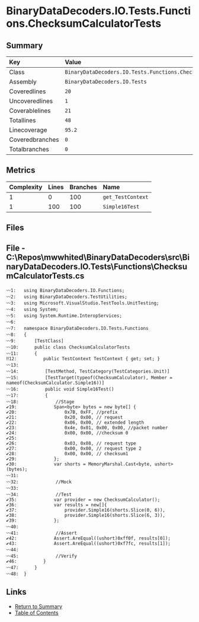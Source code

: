 ﻿# BinaryDataDecoders.IO.Tests.Functions.ChecksumCalculatorTests

## Summary

| Key             | Value                                                           |
| :-------------- | :-------------------------------------------------------------- |
| Class           | `BinaryDataDecoders.IO.Tests.Functions.ChecksumCalculatorTests` |
| Assembly        | `BinaryDataDecoders.IO.Tests`                                   |
| Coveredlines    | `20`                                                            |
| Uncoveredlines  | `1`                                                             |
| Coverablelines  | `21`                                                            |
| Totallines      | `48`                                                            |
| Linecoverage    | `95.2`                                                          |
| Coveredbranches | `0`                                                             |
| Totalbranches   | `0`                                                             |

## Metrics

| Complexity | Lines | Branches | Name              |
| :--------- | :---- | :------- | :---------------- |
| 1          | 0     | 100      | `get_TestContext` |
| 1          | 100   | 100      | `Simple16Test`    |

## Files

## File - C:\Repos\mwwhited\BinaryDataDecoders\src\BinaryDataDecoders.IO.Tests\Functions\ChecksumCalculatorTests.cs

```CSharp
〰1:   using BinaryDataDecoders.IO.Functions;
〰2:   using BinaryDataDecoders.TestUtilities;
〰3:   using Microsoft.VisualStudio.TestTools.UnitTesting;
〰4:   using System;
〰5:   using System.Runtime.InteropServices;
〰6:   
〰7:   namespace BinaryDataDecoders.IO.Tests.Functions
〰8:   {
〰9:       [TestClass]
〰10:      public class ChecksumCalculatorTests
〰11:      {
‼12:          public TestContext TestContext { get; set; }
〰13:  
〰14:          [TestMethod, TestCategory(TestCategories.Unit)]
〰15:          [TestTarget(typeof(ChecksumCalculator), Member = nameof(ChecksumCalculator.Simple16))]
〰16:          public void Simple16Test()
〰17:          {
〰18:              //Stage
✔19:              Span<byte> bytes = new byte[] {
✔20:                  0x7B, 0xFF, //prefix
✔21:                  0x20, 0x00, // request
✔22:                  0x06, 0x00, // extended length
✔23:                  0x4e, 0x01, 0x00, 0x00, //packet number
✔24:                  0x00, 0x00, //checksum 0
✔25:  
✔26:                  0x03, 0x08, // request type
✔27:                  0x00, 0x00, // request type 2
✔28:                  0x00, 0x00, // checksum1
✔29:              };
✔30:              var shorts = MemoryMarshal.Cast<byte, ushort>(bytes);
〰31:  
〰32:              //Mock
〰33:  
〰34:              //Test
✔35:              var provider = new ChecksumCalculator();
✔36:              var results = new[]{
✔37:                  provider.Simple16(shorts.Slice(0, 6)),
✔38:                  provider.Simple16(shorts.Slice(6, 3)),
✔39:              };
〰40:  
〰41:              //Assert
✔42:              Assert.AreEqual((ushort)0xff0f, results[0]);
✔43:              Assert.AreEqual((ushort)0xf7fc, results[1]);
〰44:  
〰45:              //Verify
✔46:          }
〰47:      }
〰48:  }
```

## Links

* [Return to Summary](Summary.md)
* [Table of Contents](../TOC.md)

